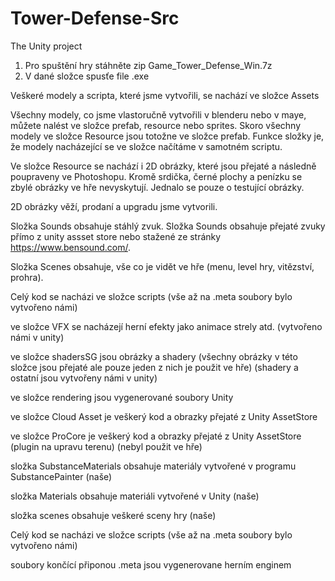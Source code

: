 # Tower-Defense-Src
The Unity project


1. Pro spuštění hry stáhněte zip Game_Tower_Defense_Win.7z 
2. V dané složce spusťe file .exe


Veškeré modely a scripta, které jsme vytvořili, se nachází ve složce Assets

Všechny modely, co jsme vlastoručně vytvořili v blenderu nebo v maye, můžete nalést ve složce prefab, resource nebo sprites. 
Skoro všechny modely ve složce Resource jsou totožne ve složce prefab. Funkce složky je, že modely nacházející se ve složce načítáme v samotném scriptu.

Ve složce Resource se nachází i 2D obrázky, které jsou přejaté a následně poupraveny ve Photoshopu. Kromě srdička, černé plochy a penízku se zbylé obrázky ve hře nevyskytují. Jednalo se pouze o testující obrázky.

2D obrázky věží, prodaní a upgradu jsme vytvorili.

Složka Sounds obsahuje stáhlý zvuk.
Složka Sounds obsahuje přejaté zvuky přímo z unity assset store nebo stažené ze stránky https://www.bensound.com/.

Složka Scenes obsahuje, vše co je vidět ve hře (menu, level hry, vitězství, prohra).

Celý kod se nacházi ve složce scripts (vše až na .meta soubory bylo vytvořeno námi)

ve složce VFX se nacházejí herní efekty jako animace strely atd. (vytvořeno námi v unity)

ve složce shadersSG jsou obrázky a shadery (všechny obrázky v této složce jsou přejaté ale pouze jeden z nich je použit ve hře) (shadery a ostatní jsou vytvořeny námi v unity) 

ve složce rendering jsou vygenerované soubory Unity

ve složce Cloud Asset je veškerý kod a obrazky přejaté z Unity AssetStore

ve složce ProCore je veškerý kod a obrazky přejaté z Unity AssetStore (plugin na upravu terenu) (nebyl použit ve hře)

 složka SubstanceMaterials obsahuje materiály vytvořené v programu SubstancePainter (naše)

 složka Materials obsahuje materiáli vytvořené v Unity (naše)

 složka scenes obsahuje veškeré sceny hry (naše)




Celý kod se nacházi ve složce scripts (vše až na .meta soubory bylo vytvořeno námi)


soubory končící připonou .meta jsou vygenerovane herním enginem

